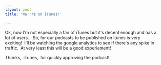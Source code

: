 ```yaml
---
layout: post
title: 'We''re on iTunes!'

---
```


Ok, now I'm not especially a fan of iTunes but it's decent enough and has a lot of users.   So, for our podcasts to be published on itunes is very exciting!  I'll be watching the google analytics to see if there's any spike in traffic.  At very least this will be a good experiement!

Thanks,  iTunes,  for quickly approving the podcast!
